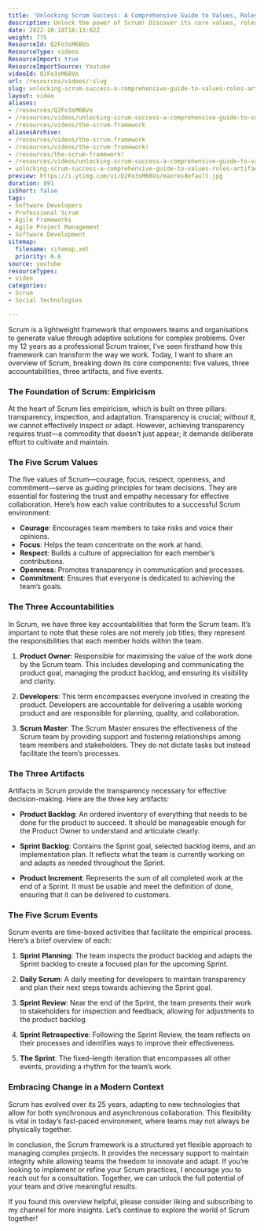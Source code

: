 ```yaml
---
title: 'Unlocking Scrum Success: A Comprehensive Guide to Values, Roles, Artifacts, and Events'
description: Unlock the power of Scrum! Discover its core values, roles, and events to enhance team collaboration and drive project success. Dive in now!
date: 2022-10-18T16:13:02Z
weight: 775
ResourceId: Q2Fo3sM6BVo
ResourceType: videos
ResourceImport: true
ResourceImportSource: Youtube
videoId: Q2Fo3sM6BVo
url: /resources/videos/:slug
slug: unlocking-scrum-success-a-comprehensive-guide-to-values-roles-artifacts-and-events
layout: video
aliases:
- /resources/Q2Fo3sM6BVo
- /resources/videos/unlocking-scrum-success-a-comprehensive-guide-to-values-roles-artifacts-and-events
- /resources/videos/the-scrum-framework
aliasesArchive:
- /resources/videos/the-scrum-framework
- /resources/videos/the-scrum-framework!
- /resources/the-scrum-framework!
- /resources/videos/unlocking-scrum-success-a-comprehensive-guide-to-values-roles-artifacts-and-events
- unlocking-scrum-success-a-comprehensive-guide-to-values-roles-artifacts-and-events
preview: https://i.ytimg.com/vi/Q2Fo3sM6BVo/maxresdefault.jpg
duration: 891
isShort: false
tags:
- Software Developers
- Professional Scrum
- Agile Frameworks
- Agile Project Management
- Software Development
sitemap:
  filename: sitemap.xml
  priority: 0.6
source: youtube
resourceTypes:
- video
categories:
- Scrum
- Social Technologies

---
```

Scrum is a lightweight framework that empowers teams and organisations to generate value through adaptive solutions for complex problems. Over my 12 years as a professional Scrum trainer, I’ve seen firsthand how this framework can transform the way we work. Today, I want to share an overview of Scrum, breaking down its core components: five values, three accountabilities, three artifacts, and five events. 

### The Foundation of Scrum: Empiricism

At the heart of Scrum lies empiricism, which is built on three pillars: transparency, inspection, and adaptation. Transparency is crucial; without it, we cannot effectively inspect or adapt. However, achieving transparency requires trust—a commodity that doesn’t just appear; it demands deliberate effort to cultivate and maintain.

### The Five Scrum Values

The five values of Scrum—courage, focus, respect, openness, and commitment—serve as guiding principles for team decisions. They are essential for fostering the trust and empathy necessary for effective collaboration. Here’s how each value contributes to a successful Scrum environment:

- **Courage**: Encourages team members to take risks and voice their opinions.
- **Focus**: Helps the team concentrate on the work at hand.
- **Respect**: Builds a culture of appreciation for each member’s contributions.
- **Openness**: Promotes transparency in communication and processes.
- **Commitment**: Ensures that everyone is dedicated to achieving the team’s goals.

### The Three Accountabilities

In Scrum, we have three key accountabilities that form the Scrum team. It’s important to note that these roles are not merely job titles; they represent the responsibilities that each member holds within the team.

1. **Product Owner**: Responsible for maximising the value of the work done by the Scrum team. This includes developing and communicating the product goal, managing the product backlog, and ensuring its visibility and clarity.
   
2. **Developers**: This term encompasses everyone involved in creating the product. Developers are accountable for delivering a usable working product and are responsible for planning, quality, and collaboration.

3. **Scrum Master**: The Scrum Master ensures the effectiveness of the Scrum team by providing support and fostering relationships among team members and stakeholders. They do not dictate tasks but instead facilitate the team’s processes.

### The Three Artifacts

Artifacts in Scrum provide the transparency necessary for effective decision-making. Here are the three key artifacts:

- **Product Backlog**: An ordered inventory of everything that needs to be done for the product to succeed. It should be manageable enough for the Product Owner to understand and articulate clearly.

- **Sprint Backlog**: Contains the Sprint goal, selected backlog items, and an implementation plan. It reflects what the team is currently working on and adapts as needed throughout the Sprint.

- **Product Increment**: Represents the sum of all completed work at the end of a Sprint. It must be usable and meet the definition of done, ensuring that it can be delivered to customers.

### The Five Scrum Events

Scrum events are time-boxed activities that facilitate the empirical process. Here’s a brief overview of each:

1. **Sprint Planning**: The team inspects the product backlog and adapts the Sprint backlog to create a focused plan for the upcoming Sprint.

2. **Daily Scrum**: A daily meeting for developers to maintain transparency and plan their next steps towards achieving the Sprint goal.

3. **Sprint Review**: Near the end of the Sprint, the team presents their work to stakeholders for inspection and feedback, allowing for adjustments to the product backlog.

4. **Sprint Retrospective**: Following the Sprint Review, the team reflects on their processes and identifies ways to improve their effectiveness.

5. **The Sprint**: The fixed-length iteration that encompasses all other events, providing a rhythm for the team’s work.

### Embracing Change in a Modern Context

Scrum has evolved over its 25 years, adapting to new technologies that allow for both synchronous and asynchronous collaboration. This flexibility is vital in today’s fast-paced environment, where teams may not always be physically together.

In conclusion, the Scrum framework is a structured yet flexible approach to managing complex projects. It provides the necessary support to maintain integrity while allowing teams the freedom to innovate and adapt. If you’re looking to implement or refine your Scrum practices, I encourage you to reach out for a consultation. Together, we can unlock the full potential of your team and drive meaningful results. 

If you found this overview helpful, please consider liking and subscribing to my channel for more insights. Let’s continue to explore the world of Scrum together!
